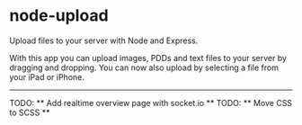node-upload
===========

Upload files to your server with Node and Express.

With this app you can upload images, PDDs and text files to your server
by dragging and dropping. You can now also upload by selecting a file from your
iPad or iPhone.

------------

TODO: ** Add realtime overview page with socket.io **
TODO: ** Move CSS to SCSS **
